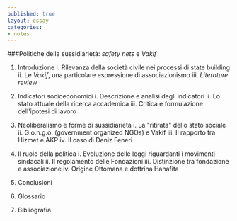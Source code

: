 ```yaml
---
published: true
layout: essay
categories:
- notes
---
```


###Politiche della sussidiarietà: *safety nets* e *Vakif*

1) Introduzione
  i. Rilevanza della società civile nei processi di state building
  ii. Le *Vakif*, una particolare espressione di associazionismo
  iii. *Literature review*
  
2) Indicatori socioeconomici
  i. Descrizione e analisi degli indicatori
	ii. Lo stato attuale della ricerca accademica
	iii. Critica e formulazione dell'ipotesi di lavoro

3) Neoliberalismo e forme di sussidiarietà
	i. La "ritirata" dello stato sociale
	ii. G.o.n.g.o. (government organized NGOs) e Vakif
	iii. Il rapporto tra Hizmet e AKP
	iv. Il caso di Deniz Feneri
	 
4) Il ruolo della politica
	i. Evoluzione delle leggi riguardanti i movimenti sindacali
  ii. Il regolamento delle Fondazioni
  iii. Distinzione tra fondazione e associazione
  iv. Origine Ottomana e dottrina Hanafita
  
5) Conclusioni

6) Glossario

7) Bibliografia
